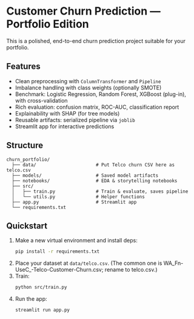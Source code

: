 # Customer Churn Prediction — Portfolio Edition

This is a polished, end-to-end churn prediction project suitable for your portfolio.

## Features
- Clean preprocessing with `ColumnTransformer` and `Pipeline`
- Imbalance handling with class weights (optionally SMOTE)
- Benchmark: Logistic Regression, Random Forest, XGBoost (plug-in), with cross-validation
- Rich evaluation: confusion matrix, ROC-AUC, classification report
- Explainability with SHAP (for tree models)
- Reusable artifacts: serialized pipeline via `joblib`
- Streamlit app for interactive predictions

## Structure
```
churn_portfolio/
  ├── data/                      # Put Telco churn CSV here as telco.csv
  ├── models/                    # Saved model artifacts
  ├── notebooks/                 # EDA & storytelling notebooks
  ├── src/
  │   ├── train.py               # Train & evaluate, saves pipeline
  │   └── utils.py               # Helper functions
  ├── app.py                     # Streamlit app
  └── requirements.txt
```

## Quickstart
1. Make a new virtual environment and install deps:
   ```bash
   pip install -r requirements.txt
   ```
2. Place your dataset at `data/telco.csv`. (The common one is WA_Fn-UseC_-Telco-Customer-Churn.csv; rename to telco.csv.)
3. Train:
   ```bash
   python src/train.py
   ```
4. Run the app:
   ```bash
   streamlit run app.py
   ```
